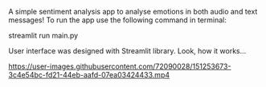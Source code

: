 A simple sentiment analysis app to analyse emotions in both audio and text messages!
To run the app use the following command in terminal:

streamlit run main.py


User interface was designed with Streamlit library.
Look, how it works...





https://user-images.githubusercontent.com/72090028/151253673-3c4e54bc-fd21-44eb-aafd-07ea03424433.mp4

